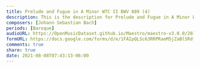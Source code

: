 ```yaml
---
title: Prelude and Fugue in A Minor WTC II BWV 889 (4)
description: This is the description for Prelude and Fugue in A Minor WTC II BWV 889 by Johann Sebastian Bach
composers: [Johann Sebastian Bach]
periods: [Baroque]
audioURL: https://OpenMusicDataset.github.io/Maestro/maestro-v3.0.0/2017/MIDI-Unprocessed_054_PIANO054_MID--AUDIO-split_07-07-17_Piano-e_1-02_wav--1.midi
formURL: https://docs.google.com/forms/d/e/1FAIpQLSc63RRPRaeM5jZaBlSRdftNDG-j2R6YAG3oDLLkOnVvPRmY-A/viewform
comments: true
share: true
date: 2021-08-08T07:43:13-06:00
---
```

